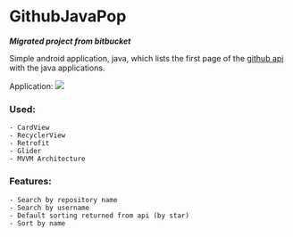 # GithubJavaPop
***Migrated project from bitbucket***

Simple android application, java, which lists the first page of the [github api](https://api.github.com/search/repositories?q=language:Java&sort=stars&page=1) with the 
java applications.

Application:
![](show.gif)

### Used:
    - CardView
    - RecyclerView
    - Retrofit
    - Glider
    - MVVM Architecture

### Features:
    - Search by repository name
    - Search by username
    - Default sorting returned from api (by star)
    - Sort by name